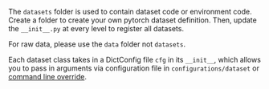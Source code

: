 The `datasets` folder is used to contain dataset code or environment code.
Create a folder to create your own pytorch dataset definition. Then, update the `__init__.py`
at every level to register all datasets.

For raw data, please use the `data` folder not `datasets`.

Each dataset class takes in a DictConfig file `cfg` in its `__init__`, which allows you to pass in arguments via configuration file in `configurations/dataset` or [command line override](https://hydra.cc/docs/tutorials/basic/your_first_app/simple_cli/).
